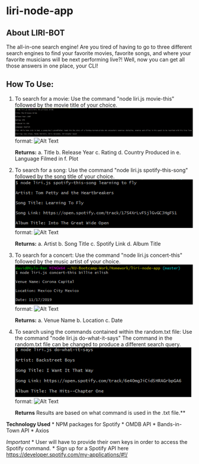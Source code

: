 # liri-node-app

## About LIRI-BOT

The all-in-one search engine! Are you tired of having to go to three different search engines to find your favorite movies, favorite songs, and where your favorite musicians will be next performing live?! Well, now you can get all those answers in one place, your CLI!

## How To Use:

1. To search for a movie:
    Use the command "node liri.js movie-this" followed by the movie title of your choice.
    ![movie-this example](./images/movie.png)
    format: ![Alt Text](movie)

    **Returns:**
        a. Title
        b. Release Year
        c. Rating
        d. Country Produced in
        e. Language Filmed in
        f. Plot

2. To search for a song: 
    Use the command "node liri.js spotify-this-song" followed by the song title of your choice.
    ![spotify example](./images/spotify.png)
    format: ![Alt Text](song)

    **Returns:**
        a. Artist
        b. Song Title
        c. Spotify Link
        d. Album Title
        
3. To search for a concert:
    Use the command "node liri.js concert-this" followed by the music artist of your choice.
    ![concert example](./images/concert.png)
    format: ![Alt Text](concert)

    **Returns:**
        a. Venue Name
        b. Location
        c. Date

4. To search using the commands contained within the random.txt file:
    Use the command "node liri.js do-what-it-says"
    The command in the random.txt file can be changed to produce a different search query.
    ![random example](./images/random.png)
    format: ![Alt Text](random)

    **Returns**
        Results are based on what command is used in the .txt file.**

**Technology Used**
    * NPM packages for Spotify 
    * OMDB API
    * Bands-in-Town API
    * Axios

*Important*
    * User will have to provide their own keys in order to access the Spotify command.
    * Sign up for a Spotify API here <https://developer.spotify.com/my-applications/#!/>